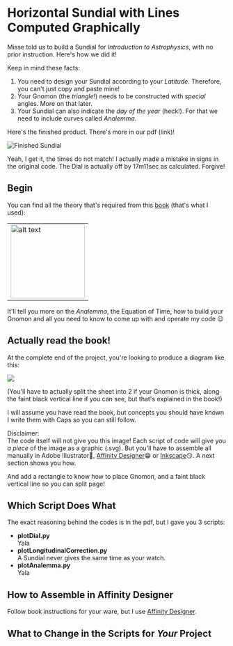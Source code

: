 # Horizontal Sundial with Lines Computed Graphically

Misse told us to build a Sundial for *Introduction to Astrophysics*, with no prior instruction. Here's how we did it!

Keep in mind these facts:
1. You need to design your Sundial according to your _Latitude_. Therefore, you can't just copy and paste mine!
2. Your Gnomon (the _triangle_!) needs to be constructed with _special_ angles. More on that later.
3. Your Sundial can also indicate the _day of the year_ (heck!). For that we need to include curves called _Analemma_.

Here's the finished product. There's more in our pdf (link)!


![Finished Sundial](https://i.imgur.com/uYcVIGa.jpg)

Yeah, I get it, the times do not match! I actually made a mistake in signs in the original code. The Dial is actually off by 17m11sec as calculated. Forgive!

## Begin

You can find all the theory that's required from this [book](https://www.amazon.com/Sundials-Theory-Construction-Albert-Waugh/dp/0486229475) (that's what I used):

<table> 
    <tr>
        <td>
            <img src="https://images-na.ssl-images-amazon.com/images/I/51kt5nWqYhL._SX313_BO1,204,203,200_.jpg" alt="alt text" width="170">
        </td>
    </tr> 
</table>

It'll tell you more on the _Analemma_, the Equation of Time, how to build your Gnomon and all you need to know to come up with and operate my code 😉

## Actually read the book!

At the complete end of the project, you're looking to produce a diagram like this:

![](https://i.imgur.com/UNu43jX.jpeg)

(You'll have to actually split the sheet into 2 if your Gnomon is thick, along the faint black vertical line if you can see, but that's explained in the book!)

I will assume you have read the book, but concepts you should have known I write them with Caps so you can still follow.

Disclaimer:<br> 
The code itself will not give you this image! Each script of code will give you _a piece_ of the image as a graphic (.svg). But you'll have to assemble all manually in Adobe Illustrator🤮, [Affinity Designer](https://affinity.serif.com/en-us/designer/)😁 or [Inkscape](https://inkscape.org/release/inkscape-1.1/)😏.
A next section shows you how.

And add a rectangle to know how to place Gnomon, and a faint black vertical line so you can split page!


## Which Script Does What

The exact reasoning behind the codes is in the pdf, but I gave you 3 scripts:
* **plotDial.py**<br>
 Yala
* **plotLongitudinalCorrection.py**<br>
 A Sundial never gives the same time as your watch.  
* **plotAnalemma.py**<br>
 Yala
 
## How to Assemble in Affinity Designer

Follow book instructions for your ware, but I use [Affinity Designer](https://affinity.serif.com/en-us/designer/).

## What to Change in the Scripts for _Your_ Project

